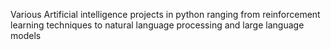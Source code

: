 Various Artificial intelligence projects in python ranging from reinforcement learning techniques to natural language processing and large language models
